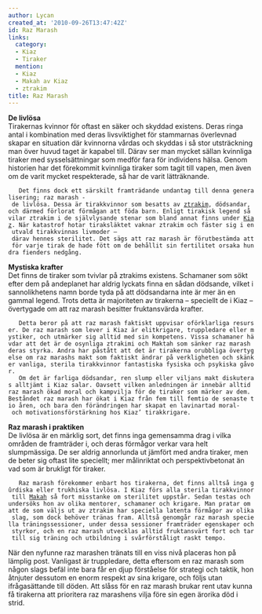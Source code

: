 ```yaml
---
author: Lycan
created_at: '2010-09-26T13:47:42Z'
id: Raz Marash
links:
  category:
  - Kiaz
  - Tiraker
  mention:
  - Kiaz
  - Makah av Kiaz
  - ztrakim
title: Raz Marash
---
```


**De livlösa**\
Tirakernas kvinnor för oftast en säker och skyddad existens. Deras ringa antal i kombination med
deras livsviktighet för stammarnas överlevnad skapar en situation där kvinnorna vårdas och skyddas i
så stor utsträckning man över huvud taget är kapabel till. Därav ser man mycket sällan kvinnliga
tiraker med sysselsättningar som medför fara för individens hälsa. Genom historien har det
förekommit kvinnliga tiraker som tagit till vapen, men även om de varit mycket respekterade, så har
de varit lätträknande.

`   Det finns dock ett särskilt framträdande undantag till denna generalisering; raz marash - de livlösa. Dessa är tirakkvinnor som besatts av `[`ztrakim`]`, dödsandar, och därmed förlorat förmågan att föda barn. Enligt tirakisk legend så vilar ztrakim i de självlysande stenar som bland annat finns under `[`Kiaz`]`. När katastrof hotar tiraksläktet vaknar ztrakim och fäster sig i en utvald tirakkvinnas livmoder – därav hennes sterilitet. Det sägs att raz marash är förutbestämda att för varje tirak de hade fött om de behållit sin fertilitet orsaka hundra fienders nedgång.`

**Mystiska krafter**\
Det finns de tiraker som tvivlar på ztrakims existens. Schamaner som sökt efter dem på andeplanet
har aldrig lyckats finna en sådan dödsande, vilket i sannolikhetens namn borde tyda på att
dödsandarna inte är mer än en gammal legend. Trots detta är majoriteten av tirakerna – speciellt de
i Kiaz – övertygade om att raz marash besitter fruktansvärda krafter.

`   Detta beror på att raz marash faktiskt uppvisar oförklarliga resurser. De raz marash som lever i Kiaz är elitkrigare, truppledare eller mystiker, och utmärker sig alltid med sin kompetens. Vissa schamaner hävdar att det är de osynliga ztrakimi och Maktah som sänker raz marash deras styrka. Andra har påstått att det är tirakerna orubbliga övertygelse om raz marashs makt som faktiskt ändrar på verkligheten och skänker vanliga, sterila tirakkvinnor fantastiska fysiska och psykiska gåvor.`\
`   Om det är farliga dödsandar, ren slump eller viljans makt diskuteras alltjämt i Kiaz salar. Oavsett vilken anledningen är innebär alltid raz marash ökad moral och kampvilja för de tiraker som märker av dem. Beståndet raz marash har ökat i Kiaz från fem till femtio de senaste tio åren, och bara den förändringen har skapat en lavinartad moral- och motivationsförstärkning hos Kiaz’ tirakkrigare.`

**Raz marash i praktiken**\
De livlösa är en märklig sort, det finns inga gemensamma drag i vilka områden de framträder i, och
deras förmågor verkar vara helt slumpmässiga. De ser aldrig annorlunda ut jämfört med andra tiraker,
men de beter sig oftast lite speciellt; mer målinriktat och perspektivbetonat än vad som är brukligt
för tiraker.

`   Raz marash förekommer enbart hos tirakerna, det finns alltså inga gûrdiska eller trukhiska livlösa. I Kiaz förs alla sterila tirakkvinnor till `[`Makah`]` så fort misstanke om sterilitet uppstår. Sedan testas och undersöks hon av olika mentorer, schamaner och krigare. Man pratar om att de som väljs ut av ztrakim har speciella latenta förmågor av olika slag, som dock behöver tränas fram. Alltså genomgår raz marash speciella träningssessioner, under dessa sessioner framträder egenskaper och styrkor, och en raz marash utvecklas alltid fruktansvärt fort och tar till sig träning och utbildning i svårförståligt raskt tempo.`

När den nyfunne raz marashen tränats till en viss nivå placeras hon på lämplig post. Vanligast är
truppledare, detta eftersom en raz marash som någon slags befäl inte bara får en djup förståelse för
strategi och taktik, hon åtnjuter dessutom en enorm respekt av sina krigare, och följs utan
ifrågasättande till döden. Att slåss för en raz marash brukar rent utav kunna få tirakerna att
prioritera raz marashens vilja före sin egen ärorika död i strid.

  [`ztrakim`]: ztrakim
  [`Kiaz`]: Kiaz
  [`Makah`]: Makah_av_Kiaz